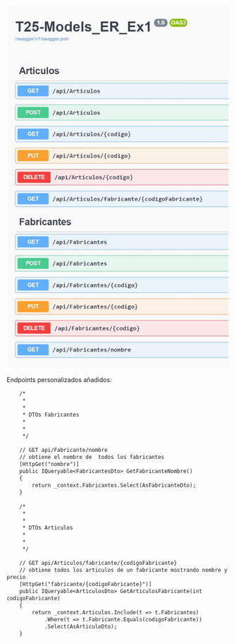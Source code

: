![alt_text](IMG_Swagger.JPG)

Endpoints personalizados añadidos:         
        
        /*
         * 
         * 
         * DTOs Fabricantes
         * 
         * 
         */

        // GET api/Fabricante/nombre
        // obtiene el nombre de  todos los fabricantes
        [HttpGet("nombre")]
        public IQueryable<FabricantesDto> GetFabricanteNombre()
        {
            return _context.Fabricantes.Select(AsFabricanteDto);
        }
        
        /*
         * 
         * 
         * DTOs Articulos
         * 
         * 
         */
        
        // GET api/Articulos/fabricante/{codigoFabricante}
        // obtiene todos los articulos de un fabricante mostrando nombre y precio
        [HttpGet("fabricante/{codigoFabricante}")]
        public IQueryable<ArticulosDto> GetArticulosFabricante(int codigoFabricante)
        {
            return _context.Articulos.Include(t => t.Fabricantes)
                .Where(t => t.Fabricante.Equals(codigoFabricante))
                .Select(AsArticuloDto);
        }
